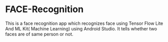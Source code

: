 # FACE-Recognition
This is a face recognition app which recognizes face using Tensor Flow Lite And ML Kit( Machine Learning) using Android Studio. It tells whether two faces are of same person or not.
